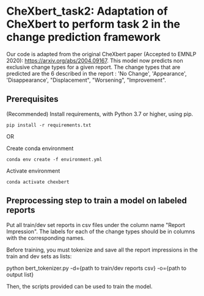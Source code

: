 
# CheXbert_task2: Adaptation of CheXbert to perform task 2 in the change prediction framework

Our code is adapted from the original CheXbert paper (Accepted to EMNLP 2020): https://arxiv.org/abs/2004.09167. This model now predicts non exclusive change types for a given report.
The change types that are predicted are the 6 described in the report : 'No Change', 'Appearance', 'Disappearance', "Displacement", "Worsening", "Improvement".


## Prerequisites 
(Recommended) Install requirements, with Python 3.7 or higher, using pip.

```
pip install -r requirements.txt
```

OR

Create conda environment

```
conda env create -f environment.yml
```

Activate environment

```
conda activate chexbert
```

## Preprocessing step to train a model on labeled reports

Put all train/dev set reports in csv files under the column name "Report Impression". The labels for each of the change types should be in columns with the corresponding names.

Before training, you must tokenize and save all the report impressions in the train and dev sets as lists:

python bert_tokenizer.py -d={path to train/dev reports csv} -o={path to output list}

Then, the scripts provided can be used to train the model.




